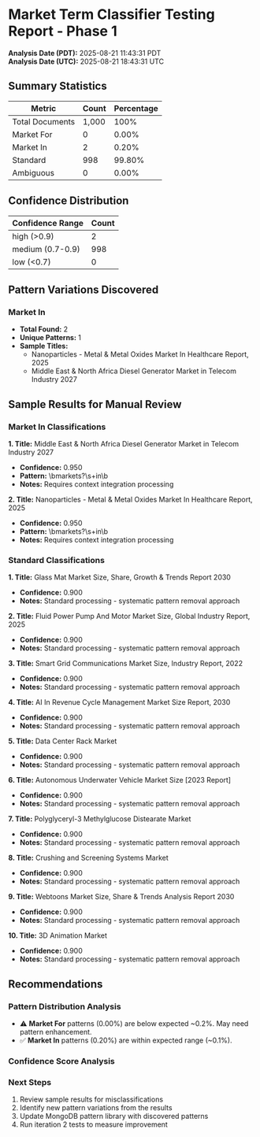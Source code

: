 # Market Term Classifier Testing Report - Phase 1

**Analysis Date (PDT):** 2025-08-21 11:43:31 PDT  
**Analysis Date (UTC):** 2025-08-21 18:43:31 UTC

## Summary Statistics

| Metric | Count | Percentage |
|--------|-------|------------|
| Total Documents | 1,000 | 100% |
| Market For | 0 | 0.00% |
| Market In | 2 | 0.20% |
| Standard | 998 | 99.80% |
| Ambiguous | 0 | 0.00% |

## Confidence Distribution

| Confidence Range | Count |
|-----------------|-------|
| high (>0.9) | 2 |
| medium (0.7-0.9) | 998 |
| low (<0.7) | 0 |

## Pattern Variations Discovered

### Market In

- **Total Found:** 2
- **Unique Patterns:** 1
- **Sample Titles:**
  - Nanoparticles - Metal & Metal Oxides Market In Healthcare Report, 2025
  - Middle East & North Africa Diesel Generator Market in Telecom Industry 2027

## Sample Results for Manual Review

### Market In Classifications

**1. Title:** Middle East & North Africa Diesel Generator Market in Telecom Industry 2027
   - **Confidence:** 0.950
   - **Pattern:** \bmarkets?\s+in\b
   - **Notes:** Requires context integration processing

**2. Title:** Nanoparticles - Metal & Metal Oxides Market In Healthcare Report, 2025
   - **Confidence:** 0.950
   - **Pattern:** \bmarkets?\s+in\b
   - **Notes:** Requires context integration processing

### Standard Classifications

**1. Title:** Glass Mat Market Size, Share, Growth & Trends Report 2030
   - **Confidence:** 0.900
   - **Notes:** Standard processing - systematic pattern removal approach

**2. Title:** Fluid Power Pump And Motor Market Size, Global Industry Report, 2025
   - **Confidence:** 0.900
   - **Notes:** Standard processing - systematic pattern removal approach

**3. Title:** Smart Grid Communications Market Size, Industry Report, 2022
   - **Confidence:** 0.900
   - **Notes:** Standard processing - systematic pattern removal approach

**4. Title:** AI In Revenue Cycle Management Market Size Report, 2030
   - **Confidence:** 0.900
   - **Notes:** Standard processing - systematic pattern removal approach

**5. Title:** Data Center Rack Market
   - **Confidence:** 0.900
   - **Notes:** Standard processing - systematic pattern removal approach

**6. Title:** Autonomous Underwater Vehicle Market Size [2023 Report]
   - **Confidence:** 0.900
   - **Notes:** Standard processing - systematic pattern removal approach

**7. Title:** Polyglyceryl-3 Methylglucose Distearate Market
   - **Confidence:** 0.900
   - **Notes:** Standard processing - systematic pattern removal approach

**8. Title:** Crushing and Screening Systems Market
   - **Confidence:** 0.900
   - **Notes:** Standard processing - systematic pattern removal approach

**9. Title:** Webtoons Market Size, Share & Trends Analysis Report 2030
   - **Confidence:** 0.900
   - **Notes:** Standard processing - systematic pattern removal approach

**10. Title:** 3D Animation Market
   - **Confidence:** 0.900
   - **Notes:** Standard processing - systematic pattern removal approach


## Recommendations

### Pattern Distribution Analysis

- ⚠️ **Market For** patterns (0.00%) are below expected ~0.2%. May need pattern enhancement.
- ✅ **Market In** patterns (0.20%) are within expected range (~0.1%).

### Confidence Score Analysis


### Next Steps

1. Review sample results for misclassifications
2. Identify new pattern variations from the results
3. Update MongoDB pattern library with discovered patterns
4. Run iteration 2 tests to measure improvement
